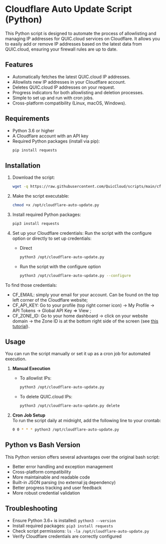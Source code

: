 # Cloudflare Auto Update Script (Python)

This Python script is designed to automate the process of allowlisting and managing IP addresses for QUIC.cloud services on Cloudflare. It allows you to easily add or remove IP addresses based on the latest data from QUIC.cloud, ensuring your firewall rules are up to date.

## Features

- Automatically fetches the latest QUIC.cloud IP addresses.
- Allowlists new IP addresses in your Cloudflare account.
- Deletes QUIC.cloud IP addresses on your request.
- Progress indicators for both allowlisting and deletion processes.
- Simple to set up and run with cron jobs.
- Cross-platform compatibility (Linux, macOS, Windows).

## Requirements

- Python 3.6 or higher
- A Cloudflare account with an API key
- Required Python packages (install via pip):
  ```bash
  pip install requests
  ```

## Installation

1. Download the script:
   ```bash
   wget -q https://raw.githubusercontent.com/QuicCloud/scripts/main/cf/cloudflare-auto-update.py -P /opt/
   ```

2. Make the script executable:
   ```bash
   chmod +x /opt/cloudflare-auto-update.py
   ```

3. Install required Python packages:
   ```bash
   pip3 install requests
   ```

4. Set up your Cloudflare credentials: Run the script with the configure option or directly to set up credentials:
   - Direct
     ```bash
     python3 /opt/cloudflare-auto-update.py
     ```
   - Run the script with the configure option
     ```bash
     python3 /opt/cloudflare-auto-update.py --configure
     ```

To find those credentials:
* CF_EMAIL: simply your email for your account. Can be found on the top left corner of the Cloudflare website;
* CF_API_KEY: Go to your profile (top right corner icon) -> My Profile -> API Tokens -> Global API Key => View ;
* CF_ZONE_ID: Go to your home dashboard -> click on your website domain -> the Zone ID is at the bottom right side of the screen (see [this tutorial](https://developers.cloudflare.com/fundamentals/setup/find-account-and-zone-ids/)).

## Usage

You can run the script manually or set it up as a cron job for automated execution.

1. **Manual Execution**
   - To allowlist IPs:
     ```bash
     python3 /opt/cloudflare-auto-update.py
     ```
   - To delete QUIC.cloud IPs:
     ```bash
     python3 /opt/cloudflare-auto-update.py delete
     ```

2. **Cron Job Setup** \
    To run the script daily at midnight, add the following line to your crontab:
    ```bash
    0 0 * * * python3 /opt/cloudflare-auto-update.py
    ```

## Python vs Bash Version

This Python version offers several advantages over the original bash script:
- Better error handling and exception management
- Cross-platform compatibility
- More maintainable and readable code
- Built-in JSON parsing (no external jq dependency)
- Better progress tracking and user feedback
- More robust credential validation

## Troubleshooting

- Ensure Python 3.6+ is installed: `python3 --version`
- Install required packages: `pip3 install requests`
- Check script permissions: `ls -la /opt/cloudflare-auto-update.py`
- Verify Cloudflare credentials are correctly configured
